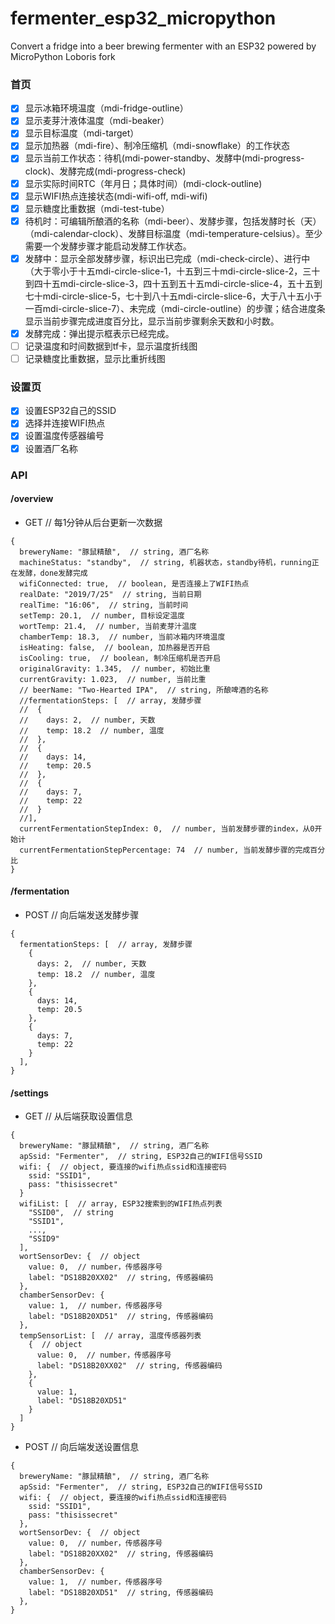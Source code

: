 # fermenter_esp32_micropython
Convert a fridge into a beer brewing fermenter with an ESP32 powered by MicroPython Loboris fork

### 首页
- [X] 显示冰箱环境温度（mdi-fridge-outline）
- [X] 显示麦芽汁液体温度（mdi-beaker）
- [X] 显示目标温度（mdi-target）
- [X] 显示加热器（mdi-fire）、制冷压缩机（mdi-snowflake）的工作状态
- [X] 显示当前工作状态：待机(mdi-power-standby、发酵中(mdi-progress-clock)、发酵完成(mdi-progress-check)
- [X] 显示实际时间RTC（年月日；具体时间）(mdi-clock-outline)
- [X] 显示WIFI热点连接状态(mdi-wifi-off, mdi-wifi)
- [X] 显示糖度比重数据（mdi-test-tube）
- [X] 待机时：可编辑所酿酒的名称（mdi-beer）、发酵步骤，包括发酵时长（天）（mdi-calendar-clock）、发酵目标温度（mdi-temperature-celsius）。至少需要一个发酵步骤才能启动发酵工作状态。
- [X] 发酵中：显示全部发酵步骤，标识出已完成（mdi-check-circle）、进行中（大于零小于十五mdi-circle-slice-1，十五到三十mdi-circle-slice-2，三十到四十五mdi-circle-slice-3，四十五到五十五mdi-circle-slice-4，五十五到七十mdi-circle-slice-5，七十到八十五mdi-circle-slice-6，大于八十五小于一百mdi-circle-slice-7）、未完成（mdi-circle-outline）的步骤；结合进度条显示当前步骤完成进度百分比，显示当前步骤剩余天数和小时数。
- [X] 发酵完成：弹出提示框表示已经完成。
- [ ] 记录温度和时间数据到tf卡，显示温度折线图
- [ ] 记录糖度比重数据，显示比重折线图

### 设置页
- [X] 设置ESP32自己的SSID
- [X] 选择并连接WIFI热点
- [X] 设置温度传感器编号
- [X] 设置酒厂名称

### API
#### /overview
* GET  // 每1分钟从后台更新一次数据
```
{
  breweryName: "豚鼠精酿",  // string, 酒厂名称
  machineStatus: "standby",  // string, 机器状态，standby待机，running正在发酵，done发酵完成
  wifiConnected: true,  // boolean, 是否连接上了WIFI热点
  realDate: "2019/7/25"  // string, 当前日期
  realTime: "16:06",  // string, 当前时间
  setTemp: 20.1,  // number, 目标设定温度
  wortTemp: 21.4,  // number, 当前麦芽汁温度
  chamberTemp: 18.3,  // number, 当前冰箱内环境温度
  isHeating: false,  // boolean, 加热器是否开启
  isCooling: true,  // boolean, 制冷压缩机是否开启
  originalGravity: 1.345,  // number, 初始比重
  currentGravity: 1.023,  // number, 当前比重
  // beerName: "Two-Hearted IPA",  // string, 所酿啤酒的名称
  //fermentationSteps: [  // array, 发酵步骤
  //  {
  //    days: 2,  // number, 天数
  //    temp: 18.2  // number, 温度
  //  },
  //  {
  //    days: 14,
  //    temp: 20.5
  //  },
  //  {
  //    days: 7,
  //    temp: 22
  //  }
  //],
  currentFermentationStepIndex: 0,  // number, 当前发酵步骤的index，从0开始计
  currentFermentationStepPercentage: 74  // number, 当前发酵步骤的完成百分比
}
```

#### /fermentation
* POST  // 向后端发送发酵步骤
```
{
  fermentationSteps: [  // array, 发酵步骤
    {
      days: 2,  // number, 天数
      temp: 18.2  // number, 温度
    },
    {
      days: 14,
      temp: 20.5
    },
    {
      days: 7,
      temp: 22
    }
  ],
}
```

#### /settings
* GET  // 从后端获取设置信息
```
{
  breweryName: "豚鼠精酿",  // string, 酒厂名称
  apSsid: "Fermenter",  // string, ESP32自己的WIFI信号SSID
  wifi: {  // object, 要连接的wifi热点ssid和连接密码
    ssid: "SSID1",
    pass: "thisissecret"
  }
  wifiList: [  // array, ESP32搜索到的WIFI热点列表
    "SSID0",  // string
    "SSID1",
    ...,
    "SSID9"
  ],
  wortSensorDev: {  // object
    value: 0,  // number，传感器序号
    label: "DS18B20XX02"  // string, 传感器编码
  },
  chamberSensorDev: {
    value: 1,  // number，传感器序号
    label: "DS18B20XD51"  // string, 传感器编码
  },
  tempSensorList: [  // array, 温度传感器列表
    {  // object
      value: 0,  // number，传感器序号
      label: "DS18B20XX02"  // string, 传感器编码
    },
    {
      value: 1,
      label: "DS18B20XD51"
    }
  ]
}
```
* POST  // 向后端发送设置信息
```
{
  breweryName: "豚鼠精酿",  // string, 酒厂名称
  apSsid: "Fermenter",  // string, ESP32自己的WIFI信号SSID
  wifi: {  // object, 要连接的wifi热点ssid和连接密码
    ssid: "SSID1",
    pass: "thisissecret"
  },
  wortSensorDev: {  // object
    value: 0,  // number，传感器序号
    label: "DS18B20XX02"  // string, 传感器编码
  },
  chamberSensorDev: {
    value: 1,  // number，传感器序号
    label: "DS18B20XD51"  // string, 传感器编码
  },
}
```
